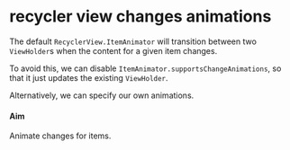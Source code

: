 recycler view changes animations
================================

The default `RecyclerView.ItemAnimator` will transition between two `ViewHolder`s when the content for a given item changes.

To avoid this, we can disable `ItemAnimator.supportsChangeAnimations`, so that it just updates the existing `ViewHolder`.

Alternatively, we can specify our own animations.

#### Aim
Animate changes for items.
